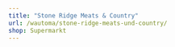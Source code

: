 ```yaml
---
title: "Stone Ridge Meats & Country"
url: /wautoma/stone-ridge-meats-und-country/
shop: Supermarkt
---
```

